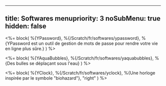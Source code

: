 -----
title: Softwares
menupriority: 3
noSubMenu: true
hidden: false
-----
<%= block( %{YPassword}, 
    %{/Scratch/fr/softwares/ypassword}, 
    %{YPassword est un outil de gestion de mots de passe pour rendre votre vie en ligne plus sûre.} 
) %>

<%= block( %{YAquaBubbles}, 
   %{/Scratch/fr/softwares/yaquabubbles}, 
   %{Des bulles se déplaçant sous l'eau}
    ) %>

<%= block( %{YClock}, 
   %{/Scratch/fr/softwares/yclock}, 
   %{Une horloge inspirée par le symbole "biohazard"},
    "right"
    ) %>

<div class="flush"></div>
